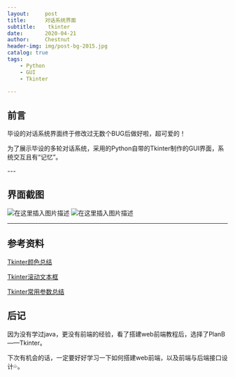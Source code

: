 ```yaml
---
layout:     post
title:      对话系统界面
subtitle:    tkinter
date:       2020-04-21
author:     Chestnut
header-img: img/post-bg-2015.jpg
catalog: true
tags:
    - Python
    - GUI
    - Tkinter
    
---
```


## 前言

毕设的对话系统界面终于修改过无数个BUG后做好啦，超可爱的！

为了展示毕设的多轮对话系统，采用的Python自带的Tkinter制作的GUI界面，系统交互且有“记忆”。
<p id = "build"></p>
---

## 界面截图
![在这里插入图片描述](https://img-blog.csdnimg.cn/20200421114751571.PNG)
![在这里插入图片描述](https://img-blog.csdnimg.cn/20200421113052813.PNG)

---
## 参考资料
[Tkinter颜色总结](https://blog.csdn.net/wjciayf/article/details/79261005)

[Tkinter滚动文本框](https://www.jianshu.com/p/abea88607525)

[Tkinter常用参数总结](https://www.cnblogs.com/aland-1415/p/6849193.html)

## 后记

因为没有学过java，更没有前端的经验，看了搭建web前端教程后，选择了PlanB——Tkinter。

下次有机会的话，一定要好好学习一下如何搭建web前端，以及前端与后端接口设计💦。


